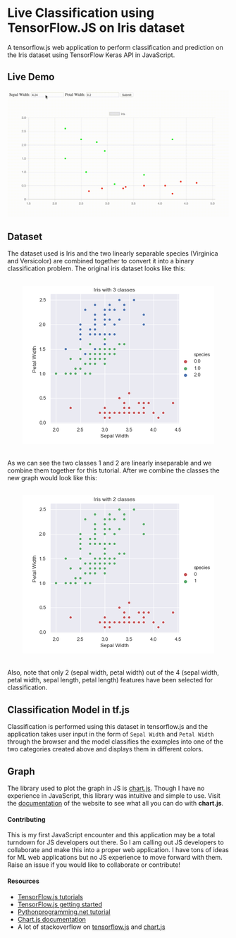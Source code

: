 # Live Classification using TensorFlow.JS on Iris dataset
A tensorflow.js web application to perform classification and prediction on the Iris dataset using TensorFlow Keras API in JavaScript.

## Live Demo

<center> <img src = "imgs/iris_tfjs.gif"> </center>

## Dataset

The dataset used is Iris and the two linearly separable species (Virginica and Versicolor) are combined together to convert it into a binary classification problem. The original iris dataset looks like this:

<br>
<center> <img src = "imgs/iris_orig.png"> </center>
<br>

As we can see the two classes 1 and 2 are linearly inseparable and we combine them together for this tutorial. After we combine the classes the new graph would look like this:

<br>
<center> <img src = "imgs/iris_modified.png"> </center>
<br>

Also, note that only 2 (sepal width, petal width) out of the 4 (sepal width, petal width, sepal length, petal length) features have been selected for classification.

## Classification Model in tf.js

Classification is performed using this dataset in tensorflow.js and the application takes user input in the form of `Sepal Width` and `Petal Width` through the browser and the model classifies the examples into one of the two categories created above and displays them in different colors.

## Graph

The library used to plot the graph in JS is [chart.js](https://www.chartjs.org/). Though I have no experience in JavaScript, this library was intuitive and simple to use. Visit the [documentation](https://www.chartjs.org/docs/latest/) of the website to see what all you can do with __chart.js__.

#### Contributing

This is my first JavaScript encounter and this application may be a total turndown for JS developers out there. So I am calling out JS developers to collaborate and make this into a proper web application. I have tons of ideas for ML web applications but no JS experience to move forward with them. Raise an issue if you would like to collaborate or contribute!

#### Resources

- [TensorFlow.js tutorials](https://js.tensorflow.org/tutorials/how-to-get-started.html)
- [TensorFlow.js getting started](https://js.tensorflow.org/#getting-started)
- [Pythonprogramming.net tutorial](https://pythonprogramming.net/deep-learning-browser-introduction-tensorflowjs/)
- [Chart.js documentation](https://www.chartjs.org/docs/latest/)
- A lot of stackoverflow on [tensorflow.js](https://stackoverflow.com/search?q=tensorflowjs) and [chart.js](https://stackoverflow.com/search?q=chartjs)
